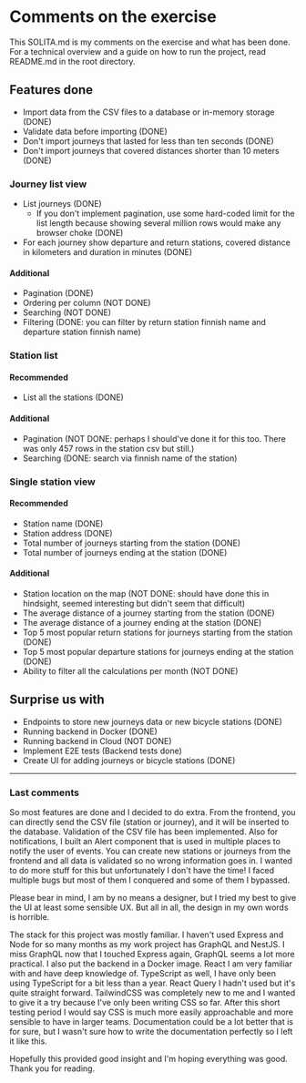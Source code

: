 # Comments on the exercise

This SOLITA.md is my comments on the exercise and what has been done.
For a technical overview and a guide on how to run the project, read README.md in the root directory.

## Features done

* Import data from the CSV files to a database or in-memory storage (DONE)
* Validate data before importing (DONE)
* Don't import journeys that lasted for less than ten seconds (DONE)
* Don't import journeys that covered distances shorter than 10 meters (DONE)

### Journey list view

* List journeys (DONE)
  * If you don't implement pagination, use some hard-coded limit for the list length because showing several million rows would make any browser choke (DONE)
* For each journey show departure and return stations, covered distance in kilometers and duration in minutes (DONE)

#### Additional

* Pagination (DONE)
* Ordering per column (NOT DONE)
* Searching (NOT DONE)
* Filtering (DONE: you can filter by return station finnish name and departure station finnish name)

### Station list

#### Recommended

* List all the stations (DONE)

#### Additional

* Pagination (NOT DONE: perhaps I should've done it for this too. There was only 457 rows in the station csv but still.)
* Searching (DONE: search via finnish name of the station)

### Single station view

#### Recommended

* Station name (DONE)
* Station address (DONE)
* Total number of journeys starting from the station (DONE)
* Total number of journeys ending at the station (DONE)

#### Additional
* Station location on the map (NOT DONE: should have done this in hindsight, seemed interesting but didn't seem that difficult)
* The average distance of a journey starting from the station (DONE)
* The average distance of a journey ending at the station (DONE)
* Top 5 most popular return stations for journeys starting from the station (DONE)
* Top 5 most popular departure stations for journeys ending at the station (DONE)
* Ability to filter all the calculations per month (NOT DONE)

## Surprise us with

* Endpoints to store new journeys data or new bicycle stations (DONE)
* Running backend in Docker (DONE)
* Running backend in Cloud (NOT DONE)
* Implement E2E tests (Backend tests done)
* Create UI for adding journeys or bicycle stations (DONE)

----------------------------------------

### Last comments

So most features are done and I decided to do extra. From the frontend, you can directly send the CSV file (station or journey), and it will be inserted to the database. Validation of the CSV file has been implemented. Also for notifications, I built an Alert component that is used in multiple places to notify the user of events. You can create new stations or journeys from the frontend and all data is validated so no wrong information goes in. I wanted to do more stuff for this but unfortunately I don't have the time! I faced multiple bugs but most of them I conquered and some of them I bypassed.

Please bear in mind, I am by no means a designer, but I tried my best to give the UI at least some sensible UX. But all in all, the design in my own words is horrible. 

The stack for this project was mostly familiar. I haven't used Express and Node for so many months as my work project has GraphQL and NestJS. I miss GraphQL now that I touched Express again, GraphQL seems a lot more practical. I also put the backend in a Docker image. React I am very familiar with and have deep knowledge of. TypeScript as well, I have only been using TypeScript for a bit less than a year. React Query I hadn't used but it's quite straight forward. TailwindCSS was completely new to me and I wanted to give it a try because I've only been writing CSS so far. After this short testing period I would say CSS is much more easily approachable and more sensible to have in larger teams. Documentation could be a lot better that is for sure, but I wasn't sure how to write the documentation perfectly so I left it like this.

Hopefully this provided good insight and I'm hoping everything was good. Thank you for reading.


